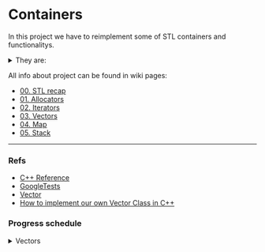 # Containers

In this project we have to reimplement some of STL containers and functionalitys.

<details> 
<summary> They are: </summary>

* Containers:

- [ ] vector
- [ ] map
- [ ] stack

* 
- [x] std::iterator_traits
- [x] std::reverse_iterator
- [ ] std::enable_if (c++11)
- [ ] std::is_integral
- [x] std::equal and/or std::lexicographical_compare
- [ ] std::pair
- [ ] std::make_pair

this needs to be done following the rules ahead:

- [ ] namespace = `ft`
- [ ] You cannot implement more public functions than the ones offered in the standard containers
- [ ] All the member functions, non-member functions and overloads of the standard containers are expected
- [ ] iterator system in containers that have it
- [ ] use std::alocator
</details >

All info about project can be found in wiki pages:
* [00. STL recap](https://github.com/sarahmss/Containers/wiki/00.-STL-recap)
* [01. Allocators](https://github.com/sarahmss/Containers/wiki/01.-Allocators)
* [02. Iterators](https://github.com/sarahmss/Containers/wiki/02.-Iterators)
* [03. Vectors](https://github.com/sarahmss/Containers/wiki/03.-Vectors)
* [04. Map](https://github.com/sarahmss/Containers/wiki/04.-Map)
* [05. Stack](https://github.com/sarahmss/Containers/wiki/05.-Stack)

***
### Refs

* [C++ Reference](https://en.cppreference.com/w/)
* [GoogleTests](http://google.github.io/googletest/)
* [Vector](https://www.youtube.com/watch?v=ryRf4Jh_YC0&list=PLlrATfBNZ98dudnM48yfGUldqGD0S4FFb&index=93&ab_channel=TheCherno)
* [How to implement our own Vector Class in C++](https://www.geeksforgeeks.org/how-to-implement-our-own-vector-class-in-c/)

### Progress schedule
<details> <summary> Vectors </summary>

```mermaid

journey
    title Working tree (Week 1)
    section 13/11
      Iterators and allocators: 6: study
    section 14/11
      capacity memeber functions + some iterators: 4: implementation, study
    section 15/11
      finish iterators implementation: 3: implementation 
    section 16/11
      lexygraphical compare, type traits: 0: study
    section 17/11
      Non Member functions: 0: study
    section 18/11
      Non Member fucntions: 0: implementation 
    section 19/11
      Finish Vector: 0: implementation
```

</details>
